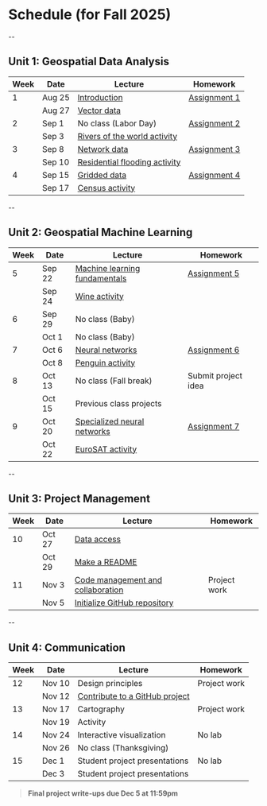 # Schedule (for Fall 2025)
--
## Unit 1: Geospatial Data Analysis

| Week | Date    | Lecture                     | Homework       |
|------|---------|-----------------------------|----------------|
| 1    | Aug 25  | [Introduction](../lectures/unit1/lecture-1.ipynb)                | [Assignment 1](../labs/assignment1.md)   |
|      | Aug 27  | [Vector data](../lectures/unit1/lecture-2.ipynb)                 |                |
| 2    | Sep 1   | No class (Labor Day)        | [Assignment 2](../labs/week2/assignment2.md)   |
|      | Sep 3   | [Rivers of the world activity](../activities/rivers.md)                    |                |
| 3    | Sep 8   | [Network data](../lectures/unit1/lecture-3.ipynb)                | [Assignment 3](../labs/assignment3.md)   |
|      | Sep 10  | [Residential flooding activity](../activities/flooding.md)                    |                |
| 4    | Sep 15  | [Gridded data](../lectures/unit1/lecture-4a.ipynb)                | [Assignment 4](../labs/assignment4.md)   |
|      | Sep 17  | [Census activity](../activities/census.md)                    |                |
--

## Unit 2: Geospatial Machine Learning

| Week | Date    | Lecture                                     | Homework       |
|------|---------|---------------------------------------------|----------------|
| 5    | Sep 22  | [Machine learning fundamentals](../lectures/unit2/lecture-5.ipynb)               | [Assignment 5](../labs/assignment5.md)   |
|      | Sep 24  | [Wine activity](../activities/wines.md)                               |                |
| 6    | Sep 29  | No class (Baby)                             |                |
|      | Oct 1   | No class (Baby)                             |                |
| 7    | Oct 6   | [Neural networks](../lectures/unit2/lecture-6b.ipynb)                         | [Assignment 6](../labs/assignment3.md)   |
|      | Oct 8   | [Penguin activity](../activities/penguins.md)                        |                |
| 8    | Oct 13  | No class (Fall break)                       | Submit project idea         |
|      | Oct 15  | Previous class projects                     |                |
| 9    | Oct 20  | [Specialized neural networks](../lectures/unit2/lecture-7.ipynb)                       | [Assignment 7](../labs/assignment7.md)        |
|      | Oct 22  | [EuroSAT activity](../activities/eurosat.ipynb)                     |                |
--
## Unit 3: Project Management

| Week | Date    | Lecture           | Homework            |
|------|---------|-------------------|---------------------|
| 10   | Oct 27  | [Data access](../lectures/unit3/lecture-8.ipynb)   |   |
|      | Oct 29  | [Make a README](../final-project/readme.md)          |                     |
| 11   | Nov 3   | [Code management and collaboration](../lectures/unit3/lecture-9.ipynb)    | Project work        |
|      | Nov 5   | [Initialize GitHub repository](../final-project/initialize.md)        |                     |

--

## Unit 4: Communication

| Week | Date    | Lecture                  | Homework       |
|------|---------|--------------------------|----------------|
| 12   | Nov 10  | Design principles         | Project work   |
|      | Nov 12  | [Contribute to a GitHub project](../activities/contribute.md)                  |                |
| 13   | Nov 17  | Cartography               | Project work   |
|      | Nov 19  | Activity                  |                |
| 14   | Nov 24  | Interactive visualization | No lab         |
|      | Nov 26  | No class (Thanksgiving)   |                |
| 15   | Dec 1   | Student project presentations | No lab     |
|      | Dec 3   | Student project presentations |           |

> **Final project write-ups due Dec 5 at 11:59pm**